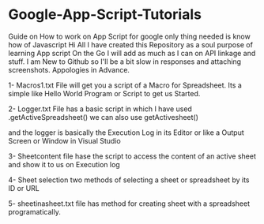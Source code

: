 # Google-App-Script-Tutorials
Guide on How to work on App Script for google only thing needed is know how of Javascript
Hi All I have created this Repository as a soul purpose of learning App script 
On the Go I will add as much as I can on API linkage and stuff.
I am New to Github so I'll be a bit slow in responses and attaching screenshots.
Appologies in Advance.
<p>1- Macros1.txt File will get you a script of a Macro for Spreadsheet. Its a simple like Hello World Program or Script to get us Started.
</p>
<p>2- Logger.txt File has a basic script in which I have used .getActiveSpreadsheet() we can also use getActivesheet()</p>
<p> and the logger is basically the Execution Log in its Editor or like a Output Screen or Window in Visual Studio
<Note: Intellicense so far is quite good></p>
<p>3- Sheetcontent file hase the script to access the content of an active sheet and show it to us on Execution log</P>
 <p>4- Sheet selection two methods of selecting a sheet or spreadsheet by its ID or URL </p>
<p>5- sheetinasheet.txt file has method for creating sheet with a spreadsheet programatically.</P>  
